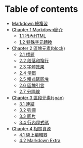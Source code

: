 # Table of contents

* [Markdown 總複習](README.md)
* [Chapter 1 Markdown簡介](<Chapter 1 Markdown簡介/README.md>)
  * [1.1 行內HTML](<Chapter 1 Markdown簡介/1.1 行內HTML.md>)
  * [1.2 特殊字元轉換](<Chapter 1 Markdown簡介/1.2 特殊字元轉換.md>)
* [Chapter 2 區塊元素(block)](<Chapter 2 區塊元素(block)/README.md>)
  * [2.1 標題](<Chapter 2 區塊元素(block)/2.1 標題.md>)
  * [2.2 段落和換行](<Chapter 2 區塊元素(block)/2.2 段落和換行.md>)
  * [2.3 字體效果](<Chapter 2 區塊元素(block)/2.3 字體效果.md>)
  * [2.4 清單](<Chapter 2 區塊元素(block)/2.4 清單.md>)
  * [2.5 程式碼區塊](<Chapter 2 區塊元素(block)/2.5 程式碼區塊.md>)
  * [2.6 區塊引言](<Chapter 2 區塊元素(block)/2.6 區塊引言.md>)
  * [2.7 分隔線](<Chapter 2 區塊元素(block)/2.7 分隔線.md>)
* [Chapter 3 區段元素(span)](<Chapter 3 區段元素(span)/README.md>)
  * [3.1 連結](<Chapter 3 區段元素(span)/3.1 連結.md>)
  * [3.2 強調](<Chapter 3 區段元素(span)/3.2 強調.md>)
  * [3.3 圖片](<Chapter 3 區段元素(span)/3.3 圖片.md>)
  * [3.4 行內程式碼](<Chapter 3 區段元素(span)/3.4 行內程式碼.md>)
* [Chapter 4 相關資源](<Chapter 4 相關資源/README.md>)
  * [4.1 線上編輯器](<Chapter 4 相關資源/4.1 線上編輯器.md>)
  * [4.2 Markdown Extra](<Chapter 4 相關資源/4.2 Markdown Extra.md>)
